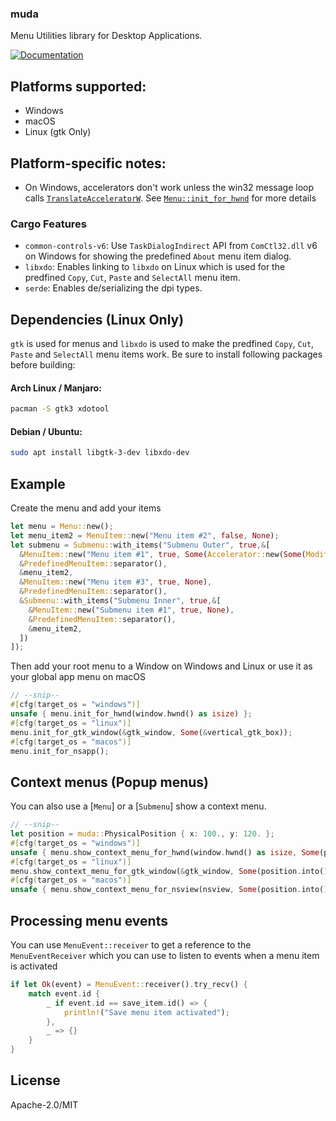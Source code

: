 ### muda

Menu Utilities library for Desktop Applications.

[![Documentation](https://img.shields.io/docsrs/muda)](https://docs.rs/muda/latest/muda/)

## Platforms supported:

-   Windows
-   macOS
-   Linux (gtk Only)

## Platform-specific notes:

-   On Windows, accelerators don't work unless the win32 message loop calls
    [`TranslateAcceleratorW`](https://docs.rs/windows-sys/latest/windows_sys/Win32/UI/WindowsAndMessaging/fn.TranslateAcceleratorW.html).
    See
    [`Menu::init_for_hwnd`](https://docs.rs/muda/latest/x86_64-pc-windows-msvc/muda/struct.Menu.html#method.init_for_hwnd)
    for more details

### Cargo Features

-   `common-controls-v6`: Use `TaskDialogIndirect` API from `ComCtl32.dll` v6 on
    Windows for showing the predefined `About` menu item dialog.
-   `libxdo`: Enables linking to `libxdo` on Linux which is used for the
    predfined `Copy`, `Cut`, `Paste` and `SelectAll` menu item.
-   `serde`: Enables de/serializing the dpi types.

## Dependencies (Linux Only)

`gtk` is used for menus and `libxdo` is used to make the predfined `Copy`,
`Cut`, `Paste` and `SelectAll` menu items work. Be sure to install following
packages before building:

#### Arch Linux / Manjaro:

```sh
pacman -S gtk3 xdotool
```

#### Debian / Ubuntu:

```sh
sudo apt install libgtk-3-dev libxdo-dev
```

## Example

Create the menu and add your items

```rs
let menu = Menu::new();
let menu_item2 = MenuItem::new("Menu item #2", false, None);
let submenu = Submenu::with_items("Submenu Outer", true,&[
  &MenuItem::new("Menu item #1", true, Some(Accelerator::new(Some(Modifiers::ALT), Code::KeyD))),
  &PredefinedMenuItem::separator(),
  &menu_item2,
  &MenuItem::new("Menu item #3", true, None),
  &PredefinedMenuItem::separator(),
  &Submenu::with_items("Submenu Inner", true,&[
    &MenuItem::new("Submenu item #1", true, None),
    &PredefinedMenuItem::separator(),
    &menu_item2,
  ])
]);

```

Then add your root menu to a Window on Windows and Linux or use it as your
global app menu on macOS

```rs
// --snip--
#[cfg(target_os = "windows")]
unsafe { menu.init_for_hwnd(window.hwnd() as isize) };
#[cfg(target_os = "linux")]
menu.init_for_gtk_window(&gtk_window, Some(&vertical_gtk_box));
#[cfg(target_os = "macos")]
menu.init_for_nsapp();
```

## Context menus (Popup menus)

You can also use a [`Menu`] or a [`Submenu`] show a context menu.

```rs
// --snip--
let position = muda::PhysicalPosition { x: 100., y: 120. };
#[cfg(target_os = "windows")]
unsafe { menu.show_context_menu_for_hwnd(window.hwnd() as isize, Some(position.into())) };
#[cfg(target_os = "linux")]
menu.show_context_menu_for_gtk_window(&gtk_window, Some(position.into()));
#[cfg(target_os = "macos")]
unsafe { menu.show_context_menu_for_nsview(nsview, Some(position.into())) };
```

## Processing menu events

You can use `MenuEvent::receiver` to get a reference to the `MenuEventReceiver`
which you can use to listen to events when a menu item is activated

```rs
if let Ok(event) = MenuEvent::receiver().try_recv() {
    match event.id {
        _ if event.id == save_item.id() => {
            println!("Save menu item activated");
        },
        _ => {}
    }
}
```

## License

Apache-2.0/MIT
